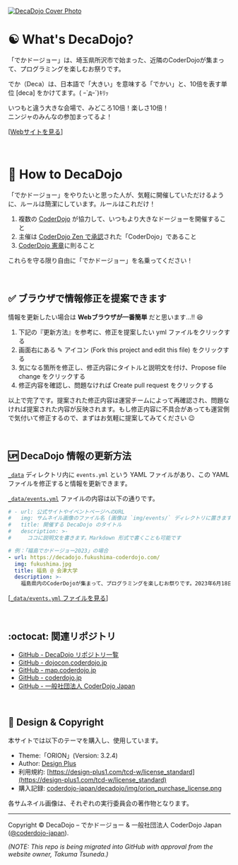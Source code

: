 [![DecaDojo Cover Photo](https://github.com/coderdojo-japan/decadojo.coderdojo.jp/blob/main/img/cover.jpg?raw=true)](https://decadojo.coderdojo.jp/)

# :yin_yang: What's DecaDojo?

「でかドージョー」は、埼玉県所沢市で始まった、近隣のCoderDojoが集まって、プログラミングを楽しむお祭りです。

でか（Deca）は、日本語で「大きい」を意味する「でかい」と、10倍を表す単位 [deca] をかけてます。( ｰ`дｰ´)ｷﾘｯ

いつもと違う大きな会場で、みどころ10倍！楽しさ10倍！   
ニンジャのみんなの参加まってるよ！

\[[Webサイトを見る](https://decadojo.coderdojo.jp/)\]

<br>

# :beginner: How to DecaDojo
「でかドージョー」をやりたいと思った人が、気軽に開催していただけるように、ルールは簡潔にしています。ルールはこれだけ！

1. 複数の [CoderDojo](https://coderdojo.jp/) が協力して、いつもより大きなドージョーを開催すること
2. 主催は [CoderDojo Zen で承認](https://coderdojo.jp/kata#startup)された「CoderDojo」であること
3. [CoderDojo 憲章](https://coderdojo.jp/charter)に則ること

これらを守る限り自由に「でかドージョー」を名乗ってください！

<br>

## :white_check_mark: ブラウザで情報修正を提案できます

情報を更新したい場合は **Webブラウザが一番簡単** だと思います...!! 😆

1. 下記の『更新方法』を参考に、修正を提案したい yml ファイルをクリックする
2. 画面右にある ✎ アイコン (Fork this project and edit this file) をクリックする
3. 気になる箇所を修正し、修正内容にタイトルと説明文を付け、Propose file change をクリックする
4. 修正内容を確認し、問題なければ Create pull request をクリックする

以上で完了です。提案された修正内容は運営チームによって再確認され、問題なければ提案された内容が反映されます。もし修正内容に不具合があっても運営側で気付いて修正するので、まずはお気軽に提案してみてください :wink:

<br>

## :up: DecaDojo 情報の更新方法

[`_data`](https://github.com/coderdojo-japan/decadojo/tree/main/_data) ディレクトリ内に `events.yml` という YAML ファイルがあり、この YAML ファイルを修正すると情報を更新できます。

[`_data/events.yml`](https://github.com/coderdojo-japan/decadojo/blob/main/_data/events.yml) ファイルの内容は以下の通りです。

```yml
# - url: 公式サイトやイベントページへのURL
#   img: サムネイル画像のファイル名 (画像は `img/events/` ディレクトリに置きます)
#   title: 開催する DecaDojo のタイトル
#   description: >-
#     ココに説明文を書きます。Markdown 形式で書くことも可能です

# 例：「福島でかドージョー2023」の場合
- url: https://decadojo.fukushima-coderdojo.com/
  img: fukushima.jpg
  title: 福島 @ 会津大学
  description: >-
    福島県内のCoderDojoが集まって、プログラミングを楽しむお祭りです。2023年6月18日（日）福島県会津若松市 会津大学で「福島でかドージョー2023（会津大学 開学30周年記念イベント）」開催！（[#福島でかドージョー2023](https://twitter.com/hashtag/福島でかドージョー2023) / [アンケート結果・ダイジェスト動画](https://coderdojoshirakawa.hateblo.jp/entry/2023/07/18/201720)）
```

\[[`_data/events.yml` ファイルを見る](https://github.com/coderdojo-japan/decadojo/blob/main/_data/events.yml)\]

<br>

## :octocat: 関連リポジトリ

- [GitHub - DecaDojo リポジトリ一覧](https://github.com/search?q=decadojo&type=repositories)
- [GitHub - dojocon.coderdojo.jp](https://github.com/coderdojo-japan/dojocon.coderdojo.jp)
- [GitHub - map.coderdojo.jp](https://github.com/coderdojo-japan/map.coderdojo.jp)
- [GitHub - coderdojo.jp](https://github.com/coderdojo-japan/coderdojo.jp)
- [GitHub - 一般社団法人 CoderDojo Japan](https://github.com/coderdojo-japan)

<br>

## :art: Design & Copyright

本サイトでは以下のテーマを購入し、使用しています。

- Theme:「ORION」(Version: 3.2.4)
- Author: [Design Plus](http://design-plus1.com/tcd-w/)
- 利用規約: [https://design-plus1.com/tcd-w/license_standard](https://design-plus1.com/tcd-w/license_standard)
- 購入記録: [coderdojo-japan/decadojo/img/orion_purchase_license.png](https://github.com/coderdojo-japan/decadojo/blob/main/img/orion_purchase_license.png)

各サムネイル画像は、それぞれの実行委員会の著作物となります。

-----

Copyright ©  DecaDojo – でかドージョー & 一般社団法人 CoderDojo Japan ([@coderdojo-japan](https://github.com/coderdojo-japan)).

_(NOTE: This repo is being migrated into GitHub with approval from the website owner, Takuma Tsuneda.)_
